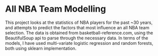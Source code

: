 # All NBA Team Modelling

This project looks at the statistics of NBA players for the past ~30 years, and attempts to predict the factors that most influence an all NBA team selection. The data is obtained from basketball-reference.com, using the BeautifulSoup api to parse through the necessary data. In terms of the models, I have used multi-variate logistic regression and random forests, both using sklearn implementation. 
